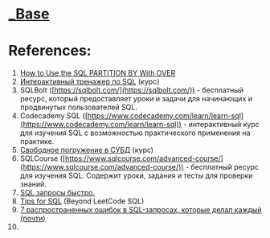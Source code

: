 
# [_Base](../../../8.%20Troubleshooting/2.%20Profiling/Optimisations/2.%20DB/_Base.md)

# References:

1. [How to Use the SQL PARTITION BY With OVER](https://learnsql.com//blog/partition-by-with-over-sql/?utm_source=newsletter&utm_medium=email&utm_campaign=newsletter-december-2023)
2. [Интерактивный тренажер по SQL](https://stepik.org/course/63054/promo) (курс)
3. SQLBolt ([https://sqlbolt.com/](https://sqlbolt.com/)) - бесплатный ресурс, который предоставляет уроки и задачи для начинающих и продвинутых пользователей SQL.
4. Codecademy SQL ([https://www.codecademy.com/learn/learn-sql](https://www.codecademy.com/learn/learn-sql)) - интерактивный курс для изучения SQL с возможностью практического применения на практике.
5. [Свободное погружение в СУБД](https://stepik.org/course/70710/promo#toc) (курс)
6. SQLCourse ([https://www.sqlcourse.com/advanced-course/](https://www.sqlcourse.com/advanced-course/)) - бесплатный ресурс для изучения SQL. Содержит уроки, задания и тесты для проверки знаний.
7. [SQL запросы быстро.](https://habr.com/ru/articles/480838/)
8. [Tips for SQL](https://github.com/shawlu95/Beyond-LeetCode-SQL) (Beyond LeetCode SQL)
9. [7 распространенных ошибок в SQL-запросах, которые делал каждый (почти)](https://habr.com/ru/post/651965/)
10. 